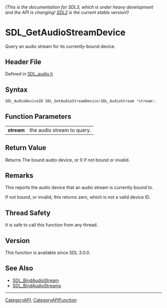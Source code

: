 ###### (This is the documentation for SDL3, which is under heavy development and the API is changing! [SDL2](https://wiki.libsdl.org/SDL2/) is the current stable version!)
# SDL_GetAudioStreamDevice

Query an audio stream for its currently-bound device.

## Header File

Defined in [SDL_audio.h](https://github.com/libsdl-org/SDL/blob/main/include/SDL3/SDL_audio.h)

## Syntax

```c
SDL_AudioDeviceID SDL_GetAudioStreamDevice(SDL_AudioStream *stream);

```

## Function Parameters

|                |                            |
| -------------- | -------------------------- |
| **stream**     | the audio stream to query. |

## Return Value

Returns The bound audio device, or 0 if not bound or invalid.

## Remarks

This reports the audio device that an audio stream is currently bound to.

If not bound, or invalid, this returns zero, which is not a valid device
ID.

## Thread Safety

It is safe to call this function from any thread.

## Version

This function is available since SDL 3.0.0.

## See Also

* [SDL_BindAudioStream](SDL_BindAudioStream)
* [SDL_BindAudioStreams](SDL_BindAudioStreams)

----
[CategoryAPI](CategoryAPI), [CategoryAPIFunction](CategoryAPIFunction)

